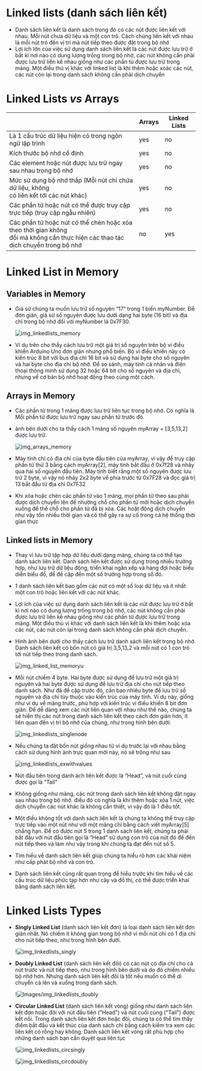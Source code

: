 # **Linked lists** (danh sách liên kết)

- Danh sách liên kết là danh sách trong đó có các nút được liên kết với nhau. Mỗi nút chưa dữ liệu và một con trỏ. Cách chúng liên kết với nhau là mỗi nút trỏ đến vị trí mà nút tiếp theo được đặt trong bộ nhớ
- Lợi ích lớn của việc sử dụng danh sách liên kết là các nút được lưu trữ ở bất kì nơi nào có dung lượng trống trong bộ nhớ, các nút không cần phải được lưu trữ liền kề nhau giống như các phần tủ được lưu trữ trong mảng. Một điều thú vị khác với linked list là khi thêm hoặc xoác các nút, các nút còn lại trong danh sách không cần phải dịch chuyển

# **Linked Lists** _vs_ **Arrays**

|                                                                                                                                       | Arrays | Linked Lists |
| ------------------------------------------------------------------------------------------------------------------------------------- | ------ | ------------ |
| Là 1 cấu trúc dữ liệu hiện có trong ngôn ngữ lập trình                                                                                | yes    | no           |
| Kích thước bộ nhớ cố định                                                                                                             | yes    | no           |
| Các element hoặc nút được lưu trữ ngay sau nhau trong bộ nhớ                                                                          | yes    | no           |
| Mức sử dụng bộ nhớ thấp (Mỗi nút chỉ chứa dữ liệu, không <br/> có liên kết tới các nút khác)                                          | yes    | no           |
| Các phần tử hoặc nút có thể được truy cập trực tiếp (truy cập ngẫu nhiên)                                                             | yes    | no           |
| Các phần tử hoặc nút có thể chèn hoặc xóa theo thời gian không <br/> đổi mà không cần thực hiện các thao tác dịch chuyển trong bộ nhớ | no     | yes          |

# **Linked List in Memory**

## **Variables in Memory**

- Giả sử chúng ta muốn lưu trữ số nguyên “17” trong 1 biến myNumber. Để đơn giản, giả sử số nguyên được lưu dưới dạng hai byte (16 bit) và địa chỉ trong bộ nhớ đối với myNumber là 0x7F30.

  ![img_linkedlists_memory](/Images//img_linkedlists_memory.png)

- Ví dụ trên cho thấy cách lưu trữ một giá trị số nguyên trên bộ vi điều khiển Arduino Uno đơn giản nhưng phổ biến. Bộ vi điều khiển này có kiến trúc 8 bit với bus địa chỉ 16 bit và sử dụng hai byte cho số nguyên và hai byte cho địa chỉ bộ nhớ. Để so sánh, máy tính cá nhân và điện thoại thông minh sử dụng 32 hoặc 64 bit cho số nguyên và địa chỉ, nhưng về cơ bản bộ nhớ hoạt động theo cùng một cách.

## **Arrays in Memory**

- Các phần tử trong 1 mảng được lưu trữ liên tục trong bộ nhớ. Có nghĩa là Mỗi phần tử được lưu trữ ngay sau phần tử trước đó.

- ảnh bên dưới cho ta thấy cách 1 mảng số nguyên myArray = [3,5,13,2] được lưu trữ.

  ![img_arrays_memory](/Images/img_linkedlists_arraymemory.png)

- Máy tính chỉ có địa chỉ của byte đầu tiên của myArray, vì vậy để truy cập phần tử thứ 3 bằng cách myArray[2], máy tính bắt đầu ở 0x7f28 và nhảy qua hai số nguyên đầu tiên. Máy tính biết rằng một số nguyên được lưu trữ 2 byte, vì vậy nó nhảy 2x2 byte về phía trước từ 0x7F28 và đọc giá trị 13 bắt đầu từ địa chỉ 0x7F32

- Khi xóa hoặc chèn các phần tử vào 1 mảng, mọi phần tử theo sau phải được dịch chuyển lên để nhường chỗ cho phần tử mới hoặc dịch chuyển xuống để thế chỗ cho phần tử đã bị xóa. Các hoặt động dịch chuyển như vậy tốn nhiều thời gian và có thể gây ra sự cố trong cá hệ thống thời gian thực

## **Linked lists in Memory**

- Thay vì lưu trữ tập hợp dữ liệu dưới dạng mảng, chúng ta có thể tạo danh sách liên kết. Danh sách liên kết được sử dụng trong nhiều trường hợp, như lưu trữ dữ liệu động, triển khai ngăn xếp và hàng đợi hoặc biểu diễn biểu đồ, để đề cập đến một số trường hợp trong số đó.

- 1 danh sách liên kết bao gồm các nút có một số loại dữ liệu và ít nhất một con trỏ hoặc liên kết với các nút khác.

- Lợi ích của việc sử dụng danh sách liên kết là các nút được lưu trữ ở bất kì nơi nào có dung lượng trống trong bộ nhớ, các nút không cần phải được lưu trữ liền kề nhau giống như các phần tử được lưu trữ trong mảng. Một điều thú vị khác với danh sách liên kết là khi thêm hoặc xóa các nút, các nút còn lại trong danh sách không cần phải dịch chuyển.

- Hình ảnh bên dưới cho thấy cách lưu trữ danh sách liên kết trong bộ nhớ. Danh sách liên kết có bốn nút có giá trị 3,5,13,2 và mỗi nút có 1 con trỏ tới nút tiếp theo trong danh sách.

  ![img_linked_list_memoryu](/Images/img_linkedlists_memory2.png)

- Mỗi nút chiếm 4 byte. Hai byte được sử dụng để lưu trữ một giá trị nguyên và hai byte được sử dụng để lưu trữ địa chỉ cho nút tiếp theo danh sách. Như đã đề cập trước đó, cần bao nhiêu byte để lưu trữ số nguyên và địa chỉ tùy thuộc vào kiến trúc của máy tính. Ví dụ này, giống như ví dụ về mảng trước, phù hợp với kiến trúc vi điều khiển 8 bit đơn giản. Để dễ dàng xem các nút liên quan với nhau như thế nào, chúng ta sẽ hiển thị các nút trong danh sách liên kết theo cách đơn giản hơn, ít liên quan đến vị trí bộ nhớ của chúng, như trong hình bên dưới:

  ![img_linkedlists_singlenode](/Images/img_linkedlists_singlenode.svg)

- Nếu chúng ta đặt bốn nút giống nhau từ ví dụ trước lại với nhau bằng cách sử dụng hình ảnh trực quan mới này, nó sẽ trông như sau

  ![img_linkedlists_exwithvalues](/Images/img_linkedlists_exwithvalues.svg)

- Nút đầu tiên trong danh ách liên kết được là “Head”, và nút cuối cùng được gọi là “Tail”

- Không giống như mảng, các nút trong danh sách liên kết không đặt ngay sau nhau trong bộ nhớ. điều đó có nghĩa là khi thêm hoặc xóa 1 nút, việc dịch chuyển các nút khác là không cần thiết, vì vậy đó là 1 điều tốt.

- Một điều không tốt với danh sách liên kết là chúng ta không thể truy cập trực tiếp vào một nút như với một mảng chỉ bằng cách viết myArray[5] chẳng hạn. Để có được nút 5 trong 1 danh sách liên kết, chúng ta phải bắt đầu với nút đầu tiên gọi là “Head” sử dụng con trỏ của nút đó để đến nút tiếp theo và làm như vậy trong khi chúng ta đạt đến nút số 5.

- Tìm hiểu về danh sách liên kết giúp chúng ta hiểu rõ hơn các khái niệm như cấp phát bộ nhớ và con trỏ.

- Danh sách liên kết cũng rất quan trọng để hiểu trước khi tìm hiểu về các cấu trúc dữ liệu phức tạp hơn như cây và đồ thị, có thể được triển khai bằng danh sách liên kết.

# **Linked Lists Types**

- **Singly Linked List** (danh sách liên kết đơn) là loại danh sách liên kết đơn giản nhất. Nó chiếm ít không gian trong bộ nhớ vì mỗi nút chỉ có 1 địa chỉ cho nút tiếp theo, như trong hình bên dưới.

  !![img_linkedlists_singly](/Images/img_linkedlists_singly.svg)

- **Doubly Linked List** (danh sách liên kết đôi) có các nút có địa chỉ cho cả nút trước và nút tiếp theo, như trong hình bên dưới và do đó chiếm nhiều bộ nhớ hơn. Nhưng danh sách liên kết đôi là tốt nếu muốn có thể di chuyển cả lên và xuống trong danh sách.

  !![Images/img_linkedlists_doubly](/Images/img_linkedlists_doubly.svg)

- **Circular Linked List** (danh sách liên kết vòng) giống như danh sách liên kết đơn hoặc đôi với nút đầu tiên ("Head") và nút cuối cùng ("Tail") được kết nối. Trong danh sách liên kết đơn hoặc đôi, chúng ta có thể tìm thấy điểm bắt đầu và kết thúc của danh sách chỉ bằng cách kiểm tra xem các liên kết có rỗng hay không. Danh sách liên kết vòng rất phù hợp cho những danh sách bạn cần duyệt qua liên tục

  !![img_linkedlists_circsingly](/Images/img_linkedlists_circsingly.svg)

  !![img_linkedlists_circdoubly](/Images/img_linkedlists_circdoubly.svg)
